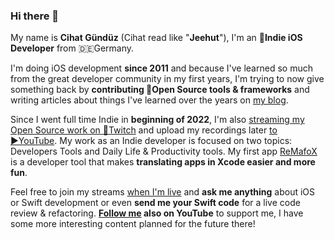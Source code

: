 ### Hi there 👋

My name is **Cihat Gündüz** (Cihat read like "**Jeehut**"), I'm an **📱Indie iOS Developer** from 🇩🇪Germany.

I'm doing iOS development **since 2011** and because I've learned so much from the great developer community in my first years, I'm trying to now give something back by **contributing 🔨Open Source tools & frameworks** and writing articles about things I've learned over the years on [my blog](https://fline.dev).

Since I went full time Indie in **beginning of 2022**, I'm also [streaming my Open Source work on 👾Twitch](https://www.twitch.tv/Jeehut) and upload my recordings later [to ▶️YouTube](https://www.youtube.com/c/FlineDev). My work as an Indie developer is focused on two topics: Developers Tools and Daily Life & Productivity tools. My first app [ReMafoX](https://remafox.app) is a developer tool that makes **translating apps in Xcode easier and more fun**.

Feel free to join my streams [when I'm live](https://www.twitch.tv/Jeehut/schedule) and **ask me anything** about iOS or Swift development or even **send me your Swift code** for a live code review & refactoring. **[Follow me](https://www.youtube.com/c/FlineDev) also on YouTube** to support me, I have some more interesting content planned for the future there!
